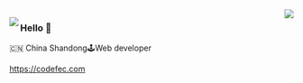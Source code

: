 <img align="right" src="https://bbs.vpsdie.com/w/users/github/zhuchunshu:readme/top-langs" />
<p><img align="left" src="https://bbs.vpsdie.com/w/users/github/zhuchunshu:readme" /></p>

### Hello 👋


🇨🇳 China Shandong🕹Web developer

https://codefec.com
